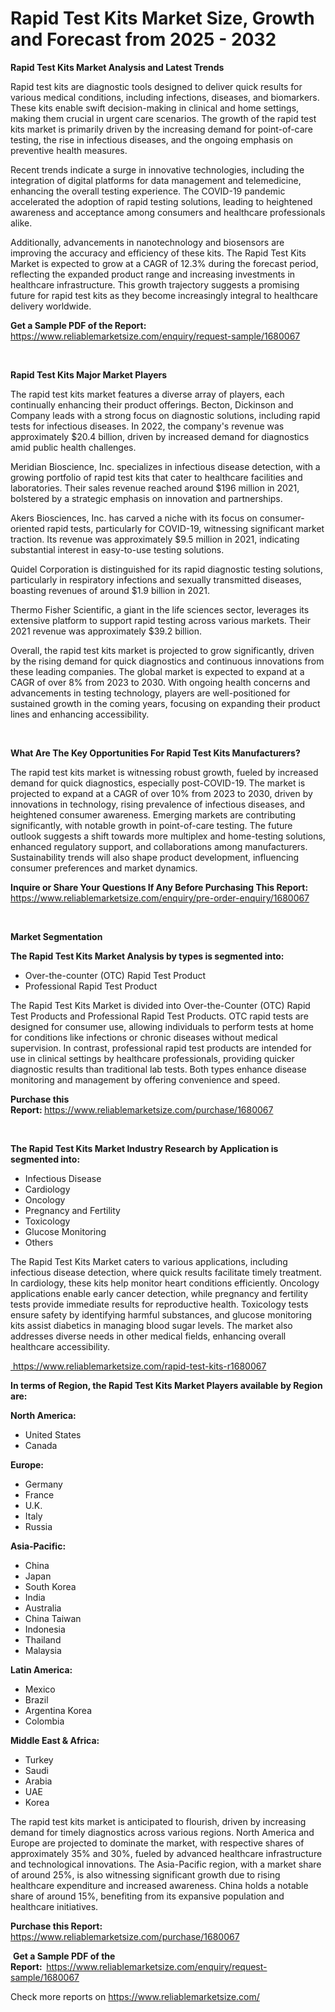 <p><h1>Rapid Test Kits Market Size, Growth and Forecast from 2025 - 2032</h1></p><p><strong>Rapid Test Kits Market Analysis and Latest Trends</strong></p>
<p><p>Rapid test kits are diagnostic tools designed to deliver quick results for various medical conditions, including infections, diseases, and biomarkers. These kits enable swift decision-making in clinical and home settings, making them crucial in urgent care scenarios. The growth of the rapid test kits market is primarily driven by the increasing demand for point-of-care testing, the rise in infectious diseases, and the ongoing emphasis on preventive health measures. </p><p>Recent trends indicate a surge in innovative technologies, including the integration of digital platforms for data management and telemedicine, enhancing the overall testing experience. The COVID-19 pandemic accelerated the adoption of rapid testing solutions, leading to heightened awareness and acceptance among consumers and healthcare professionals alike. </p><p>Additionally, advancements in nanotechnology and biosensors are improving the accuracy and efficiency of these kits. The Rapid Test Kits Market is expected to grow at a CAGR of 12.3% during the forecast period, reflecting the expanded product range and increasing investments in healthcare infrastructure. This growth trajectory suggests a promising future for rapid test kits as they become increasingly integral to healthcare delivery worldwide.</p></p>
<p><strong>Get a Sample PDF of the Report:&nbsp;</strong> <a href="https://www.reliablemarketsize.com/enquiry/request-sample/1680067?utm_campaign=3078&utm_medium=2&utm_source=Github&utm_content=ia&utm_term=25032025&utm_id=rapid-test-kits">https://www.reliablemarketsize.com/enquiry/request-sample/1680067</a></p>
<p>&nbsp;</p>
<p><strong>Rapid Test Kits Major Market Players</strong></p>
<p><p>The rapid test kits market features a diverse array of players, each continually enhancing their product offerings. Becton, Dickinson and Company leads with a strong focus on diagnostic solutions, including rapid tests for infectious diseases. In 2022, the company's revenue was approximately $20.4 billion, driven by increased demand for diagnostics amid public health challenges. </p><p>Meridian Bioscience, Inc. specializes in infectious disease detection, with a growing portfolio of rapid test kits that cater to healthcare facilities and laboratories. Their sales revenue reached around $196 million in 2021, bolstered by a strategic emphasis on innovation and partnerships.</p><p>Akers Biosciences, Inc. has carved a niche with its focus on consumer-oriented rapid tests, particularly for COVID-19, witnessing significant market traction. Its revenue was approximately $9.5 million in 2021, indicating substantial interest in easy-to-use testing solutions.</p><p>Quidel Corporation is distinguished for its rapid diagnostic testing solutions, particularly in respiratory infections and sexually transmitted diseases, boasting revenues of around $1.9 billion in 2021. </p><p>Thermo Fisher Scientific, a giant in the life sciences sector, leverages its extensive platform to support rapid testing across various markets. Their 2021 revenue was approximately $39.2 billion.</p><p>Overall, the rapid test kits market is projected to grow significantly, driven by the rising demand for quick diagnostics and continuous innovations from these leading companies. The global market is expected to expand at a CAGR of over 8% from 2023 to 2030. With ongoing health concerns and advancements in testing technology, players are well-positioned for sustained growth in the coming years, focusing on expanding their product lines and enhancing accessibility.</p></p>
<p>&nbsp;</p>
<p><strong>What Are The Key Opportunities For Rapid Test Kits Manufacturers?</strong></p>
<p><p>The rapid test kits market is witnessing robust growth, fueled by increased demand for quick diagnostics, especially post-COVID-19. The market is projected to expand at a CAGR of over 10% from 2023 to 2030, driven by innovations in technology, rising prevalence of infectious diseases, and heightened consumer awareness. Emerging markets are contributing significantly, with notable growth in point-of-care testing. The future outlook suggests a shift towards more multiplex and home-testing solutions, enhanced regulatory support, and collaborations among manufacturers. Sustainability trends will also shape product development, influencing consumer preferences and market dynamics.</p></p>
<p><strong>Inquire or Share Your Questions If Any Before Purchasing This Report:</strong> <a href="https://www.reliablemarketsize.com/enquiry/pre-order-enquiry/1680067?utm_campaign=3078&utm_medium=2&utm_source=Github&utm_content=ia&utm_term=25032025&utm_id=rapid-test-kits">https://www.reliablemarketsize.com/enquiry/pre-order-enquiry/1680067</a></p>
<p>&nbsp;</p>
<p><strong>Market Segmentation</strong></p>
<p><strong>The Rapid Test Kits Market Analysis by types is segmented into:</strong></p>
<p><ul><li>Over-the-counter (OTC) Rapid Test Product</li><li>Professional Rapid Test Product</li></ul></p>
<p><p>The Rapid Test Kits Market is divided into Over-the-Counter (OTC) Rapid Test Products and Professional Rapid Test Products. OTC rapid tests are designed for consumer use, allowing individuals to perform tests at home for conditions like infections or chronic diseases without medical supervision. In contrast, professional rapid test products are intended for use in clinical settings by healthcare professionals, providing quicker diagnostic results than traditional lab tests. Both types enhance disease monitoring and management by offering convenience and speed.</p></p>
<p><strong>Purchase this Report:&nbsp;</strong><a href="https://www.reliablemarketsize.com/purchase/1680067?utm_campaign=3078&utm_medium=2&utm_source=Github&utm_content=ia&utm_term=25032025&utm_id=rapid-test-kits">https://www.reliablemarketsize.com/purchase/1680067</a></p>
<p>&nbsp;</p>
<p><strong>The Rapid Test Kits Market Industry Research by Application is segmented into:</strong></p>
<p><ul><li>Infectious Disease</li><li>Cardiology</li><li>Oncology</li><li>Pregnancy and Fertility</li><li>Toxicology</li><li>Glucose Monitoring</li><li>Others</li></ul></p>
<p><p>The Rapid Test Kits Market caters to various applications, including infectious disease detection, where quick results facilitate timely treatment. In cardiology, these kits help monitor heart conditions efficiently. Oncology applications enable early cancer detection, while pregnancy and fertility tests provide immediate results for reproductive health. Toxicology tests ensure safety by identifying harmful substances, and glucose monitoring kits assist diabetics in managing blood sugar levels. The market also addresses diverse needs in other medical fields, enhancing overall healthcare accessibility.</p></p>
<p><a href="https://www.reliablemarketsize.com/rapid-test-kits-r1680067?utm_campaign=3078&utm_medium=2&utm_source=Github&utm_content=ia&utm_term=25032025&utm_id=rapid-test-kits">&nbsp;https://www.reliablemarketsize.com/rapid-test-kits-r1680067</a></p>
<p><strong>In terms of Region, the Rapid Test Kits Market Players available by Region are:</strong></p>
<p>
    <p> <strong> North America: </strong>
        <ul>
            <li>United States</li>
            <li>Canada</li>
        </ul>
        </p> 
    <p> <strong> Europe: </strong>
        <ul>
            <li>Germany</li>
            <li>France</li>
            <li>U.K.</li>
            <li>Italy</li>
            <li>Russia</li>
        </ul>
        </p> 
    <p> <strong> Asia-Pacific: </strong>
        <ul>
            <li>China</li>
            <li>Japan</li>
            <li>South Korea</li>
            <li>India</li>
            <li>Australia</li>
            <li>China Taiwan</li>
            <li>Indonesia</li>
            <li>Thailand</li>
            <li>Malaysia</li>
        </ul>
        </p> 
    <p> <strong> Latin America: </strong>
        <ul>
            <li>Mexico</li>
            <li>Brazil</li>
            <li>Argentina Korea</li>
            <li>Colombia</li>
        </ul>
        </p> 
    <p> <strong> Middle East & Africa: </strong>
        <ul>
            <li>Turkey</li>
            <li>Saudi</li>
            <li>Arabia</li>
            <li>UAE</li>
            <li>Korea</li>
        </ul>
    </p>
    </p>
<p><p>The rapid test kits market is anticipated to flourish, driven by increasing demand for timely diagnostics across various regions. North America and Europe are projected to dominate the market, with respective shares of approximately 35% and 30%, fueled by advanced healthcare infrastructure and technological innovations. The Asia-Pacific region, with a market share of around 25%, is also witnessing significant growth due to rising healthcare expenditure and increased awareness. China holds a notable share of around 15%, benefiting from its expansive population and healthcare initiatives.</p></p>
<p><strong>Purchase this Report: </strong><a href="https://www.reliablemarketsize.com/purchase/1680067?utm_campaign=3078&utm_medium=2&utm_source=Github&utm_content=ia&utm_term=25032025&utm_id=rapid-test-kits">https://www.reliablemarketsize.com/purchase/1680067</a></p>
<p>&nbsp;<strong>Get a Sample PDF of the Report:&nbsp;&nbsp;</strong><a href="https://www.reliablemarketsize.com/enquiry/request-sample/1680067?utm_campaign=3078&utm_medium=2&utm_source=Github&utm_content=ia&utm_term=25032025&utm_id=rapid-test-kits">https://www.reliablemarketsize.com/enquiry/request-sample/1680067</a></p>
<p><strong></strong></p>
<p>Check more reports on <a href="https://www.reliablemarketsize.com/?utm_campaign=3078&utm_medium=2&utm_source=Github&utm_content=ia&utm_term=25032025&utm_id=rapid-test-kits">https://www.reliablemarketsize.com/</a></p>